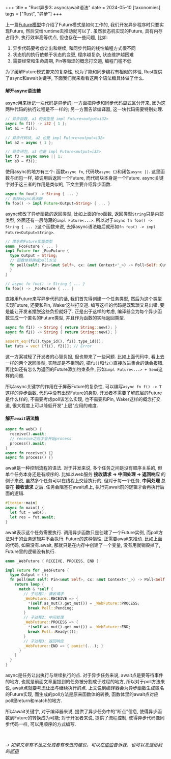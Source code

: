 +++
title = "Rust异步3: async/await语法"
date = 2024-05-10
[taxonomies]
tags = ["Rust", "异步"]
+++

上一篇[Future模型](https://dlzht.github.io/005-rust-yi-bu-02/)中介绍了Future模式是如何工作的, 我们开发异步程序时只要实现Future, 然后交给runtime去推动就可以了. 虽然状态机实现的Future, 具有内存占用少, 执行效率高等优点, 但也存在一些问题, 比如:

1. 异步代码要考虑让出和继续, 和同步代码的线性编程方式很不同
2. 状态机的执行依赖于状态的变更, 程序越复杂, 状态维护越困难
3. 需要经常和生命周期, Pin等晦涩的概念打交道, 编程门槛不低

为了缓解Future模式带来的复杂性, 也为了能和同步编程有相似的体验, Rust提供了async和await关键字, 下面我们就来看看这两个语法糖具体做了什么.

<!-- more -->

#### 解开async语法糖

async用来标记一块代码是异步的, 一方面把异步和同步代码显式区分开来, 因为这两种代码的执行过程是不一样的; 另一方面告诉编译器, 这一块代码需要特别处理.

```rust
// 异步函数, a1 的类型是 impl Future<output=i32>
async fn f1() -> i32 { 1 };
let a1 = f1();
  
// 异步代码块, a2 也是 impl Future<output=i32>
let a2 = async { 1 };

// 异步闭包, a3 也是 impl Future<output=i32>
let f3 = async move || 1;
let a3 = f3();
```

使用async的地方有三个: 函数`async fn`, 代码块`async {}`和闭包`async ||`. 这里函数与闭包一样, 被调用后返回一个Future, 而代码块本身是一个Future. async关键字对于这三者的作用是类似的, 下文主要介绍异步函数.

```rust
async fn foo() -> String { ... }
// 去掉async语法糖
fn foo() -> impl Future<Output=String> { ... }
```

async修改了异步函数的返回类型, 比如上面的foo函数, 返回类型`String`只是内部类型, 外面还有一层隐藏的`impl Future<...>`. 所以对于`async fn foo() -> String { ... }`这个函数来说, 去掉async语法糖后就形如`fn foo() -> impl Future<Output=String>`. 

```rust
// 匿名的Future实现类型
enum _FooFuture { ... }
impl Future for _FooFuture {
  type Output = String;
  // 函数体转换成poll方法
  fn poll(self: Pin<&mut Self>, cx: &mut Context<'_>) -> Poll<Self::Output> { ... }
  }
}

// async fn foo() -> String { ... }
fn foo() -> _FooFuture { ... }
```

直接用Future来写异步代码的话, 我们首先得创建一个任务类型, 然后为这个类型实现Future, 还要和Pin, Waker这些打交道. 编写这样的代码是既繁琐又易出错, 要是能让开发者摆脱这些负担就好了. 正是出于这样的考虑, 编译器会为每个异步函数生成一个匿名的Future类型, 并且作为函数的实际返回类型.

```rust
async fn f1() -> String { return String::new(); }
async fn f2() -> String { return String::new(); }

assert_eq!(f1().type_id(), f2().type_id());
let futs = vec! [f1(), f2()]; // Error
```

这一方案减轻了开发者的心智负担, 但也带来了一些问题. 比如上面代码中, 看上去一样的两个返回类型, 实际却是不相同的, 把`f1()`和`f2()`直接放进集合的话会报错. 再比如还有怎么为返回的Future添加约束条件, 形如`impl Future<...> + Send`这样的问题.

所以async关键字的作用在于屏蔽Future的复杂性, 可以编写`async fn f() -> T`这样的异步函数, 代码中没有出现Future的身影. 开发者不需要了解底层的Future是什么样的, 不需要考虑poll该怎么实现, 也不需要和Pin, Waker这样的概念打交道, 很大程度上可以降低开发"上层"应用的难度.

#### 解开`await`语法糖

```rust
async fn web() {
  receive().await;
  // receive之后才会开始process
  process().await;
}
async fn receive() {}
async fn process() {}
```

await是一种控制流程的语法. 对于并发来说, 多个任务之间是没有顺序关系的, 但单个任务本身还是有顺序的. 比如以web服务 **接收请求 -> 中间处理 -> 返回响应** 的例子来说, 虽然多个任务可以在线程上交替执行的, 但对于每一个任务, **中间处理** 总要在 **接收请求** 之后. 任务会阻塞在await点上, 执行完await前的逻辑才会再执行后面的逻辑.

```rust
#[tokio::main]
async fn main() {
  let fut = web();
  let res = fut.await;
}
```
await表示这个任务需要执行. 调用异步函数只是创建了一个Future实例, 而poll方法对于的业务逻辑并不会执行. Future的这种惰性, 正需要await来推动. 比如上面的代码, 如果没有.await, 那就只是在内存中创建了一个变量, 没有用就销毁掉了, Future里的逻辑没有执行.

```rust
enum _WebFuture { RECEIVE, PROCESS, END }

impl Future for _WebFuture {
  type Output = ();
  fn poll(mut self: Pin<&mut Self>, cx: &mut Context<'_>) -> Poll<Self::Output> {
    return loop {
      match & *self {
        // 子过程1: 接收请求
        _WebFuture::RECEIVE => {
          *(self.as_mut().get_mut()) = _WebFuture::PROCESS;
          break Poll::Pending;
        }
        // 子过程2: 中间处理
        _WebFuture::PROCESS => {
          *(self.as_mut().get_mut()) = _WebFuture::END;
          break Poll::Ready(());
        }
        // 子过程3: 返回响应
        _WebFuture::END => { panic!(...); }
      }
    }
  }
}
```

async是任务让出执行与继续执行的点. 对于异步任务来说, await点是要等待事件的地方, 也就是前面文章里提到的任务被分割成子过程的地方, 所以对于poll方法来说, await点就要考虑让出与继续执行的点. 上文说到编译器会为异步函数生成匿名的Future实现, 而生成的poll方法是原来函数体的转换, 函数体里的await点对应poll里return和match的地方.

所以await关键字, 对于编译器来说, 提供了异步任务中的"断点"信息, 使得异步函数到Future的转换成为可能; 对于开发者来说, 提供了流程控制, 使得异步代码像同步代码一样, 可以用顺序的方式编写.

</br>

*-> 如果文章有不足之处或者有改进的建议，可以在[这边](https://github.com/dlzht/dlzht.github.io/discussions/7)告诉我，也可以发送给我的[邮箱](mailto:dlzht@protonmail.com)*